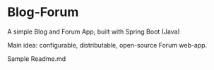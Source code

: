 # Blog-Forum
A simple Blog and Forum App, built with Spring Boot (Java)

Main idea: configurable, distributable, open-source Forum web-app.

Sample Readme.md
